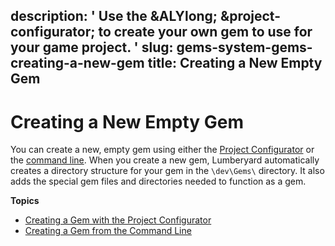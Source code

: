 description: ' Use the &ALYlong; &project-configurator; to create your own gem to
  use for your game project. '
slug: gems-system-gems-creating-a-new-gem
title: Creating a New Empty Gem
---
# Creating a New Empty Gem<a name="gems-system-gems-creating-a-new-gem"></a>

You can create a new, empty gem using either the [Project Configurator](gems-system-gems-creating-a-new-gem-projconf.md) or the [command line](gems-system-gems-creating-a-new-gem-cmdline.md)\. When you create a new gem, Lumberyard automatically creates a directory structure for your gem in the `\dev\Gems\` directory\. It also adds the special gem files and directories needed to function as a gem\.

**Topics**
+ [Creating a Gem with the Project Configurator](gems-system-gems-creating-a-new-gem-projconf.md)
+ [Creating a Gem from the Command Line](gems-system-gems-creating-a-new-gem-cmdline.md)